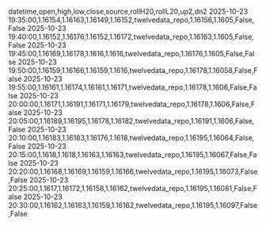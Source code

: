 datetime,open,high,low,close,source,rollH20,rollL20,up2,dn2
2025-10-23 19:35:00,1.16154,1.16163,1.16149,1.16152,twelvedata_repo,1.16156,1.1605,False,False
2025-10-23 19:40:00,1.16152,1.16176,1.16152,1.16172,twelvedata_repo,1.16163,1.1605,False,False
2025-10-23 19:45:00,1.16169,1.16178,1.1616,1.1616,twelvedata_repo,1.16176,1.1605,False,False
2025-10-23 19:50:00,1.16159,1.16166,1.16159,1.1616,twelvedata_repo,1.16178,1.16058,False,False
2025-10-23 19:55:00,1.16161,1.16174,1.16161,1.16171,twelvedata_repo,1.16178,1.1606,False,False
2025-10-23 20:00:00,1.16171,1.16191,1.16171,1.16179,twelvedata_repo,1.16178,1.1606,False,False
2025-10-23 20:05:00,1.16189,1.16195,1.16178,1.16182,twelvedata_repo,1.16191,1.1606,False,False
2025-10-23 20:10:00,1.16183,1.16183,1.16176,1.1618,twelvedata_repo,1.16195,1.16064,False,False
2025-10-23 20:15:00,1.1618,1.1618,1.16163,1.16163,twelvedata_repo,1.16195,1.16067,False,False
2025-10-23 20:20:00,1.16168,1.16169,1.16159,1.16166,twelvedata_repo,1.16195,1.16073,False,False
2025-10-23 20:25:00,1.1617,1.16172,1.16158,1.16162,twelvedata_repo,1.16195,1.16081,False,False
2025-10-23 20:30:00,1.16162,1.16163,1.16159,1.16162,twelvedata_repo,1.16195,1.16097,False,False
